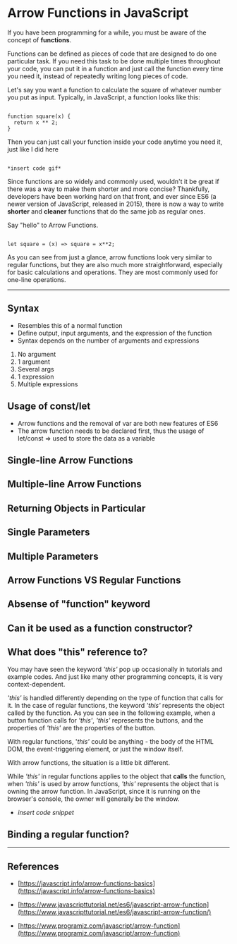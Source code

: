 # Arrow Functions in JavaScript

If you have been programming for a while, you must be aware of the concept of __functions__. 
 
Functions can be defined as pieces of code that are designed to do one particular task. If you need this task to be done multiple times throughout your code, you can put it in a function and just call the function every time you need it, instead of repeatedly writing long pieces of code.

Let's say you want a function to calculate the square of whatever number you put as input. Typically, in JavaScript, a function looks like this:

```

function square(x) {
  return x ** 2;
}

```

Then you can just call your function inside your code anytime you need it, just like I did here

```

*insert code gif*

```

Since functions are so widely and commonly used, wouldn't it be great if there was a way to make them shorter and more concise? Thankfully, developers have been working hard on that front, and ever since ES6 (a newer version of JavaScript, released in 2015), there is now a way to write __shorter__ and __cleaner__ functions that do the same job as regular ones.

Say "hello" to Arrow Functions.


```

let square = (x) => square = x**2;

```

As you can see from just a glance, arrow functions look very similar to regular functions, but they are also much more straightforward, especially for basic calculations and operations. They are most commonly used for one-line operations.

---

## Syntax

- Resembles this of a normal function
- Define output, input arguments, and the expression of the function
- Syntax depends on the number of arguments and expressions
1. No argument
2. 1 argument
3. Several args
4. 1 expression
5. Multiple expressions

## Usage of const/let

- Arrow functions and the removal of var are both new features of ES6
- The arrow function needs to be declared first, thus the usage of let/const => used to store the data as a variable

## Single-line Arrow Functions

## Multiple-line Arrow Functions

## Returning Objects in Particular

## Single Parameters

## Multiple Parameters

## Arrow Functions VS Regular Functions

## Absense of "function" keyword

## Can it be used as a function constructor?

## What does "this" reference to?

You may have seen the keyword *'this'* pop up occasionally in tutorials and example codes. And just like many other programming concepts, it is very context-dependent.

*'this'* is handled differently depending on the type of function that calls for it. In the case of regular functions, the keyword *'this'* represents the object called by the function. As you can see in the following example, when a button function calls for *'this'*, *'this'* represents the buttons, and the properties of *'this'* are the properties of the button. 

With regular functions, '*this'* could be anything - the body of the HTML DOM, the event-triggering element, or just the window itself.

With arrow functions, the situation is a little bit different.

While *'this'* in regular functions applies to the object that __calls__ the function, when *'this'* is used by arrow functions, *'this'* represents the object that is owning the arrow function. In JavaScript, since it is running on the browser's console, the owner will generally be the window.

- *insert code snippet*

## Binding a regular function?

---

## References

- [https://javascript.info/arrow-functions-basics](https://javascript.info/arrow-functions-basics)

- [https://www.javascripttutorial.net/es6/javascript-arrow-function](https://www.javascripttutorial.net/es6/javascript-arrow-function/)

- [https://www.programiz.com/javascript/arrow-function](https://www.programiz.com/javascript/arrow-function)
